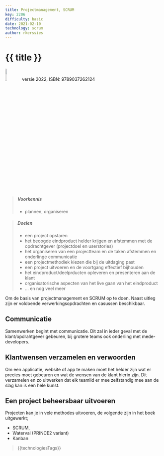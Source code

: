 ```yaml
---
title: Projectmanagement, SCRUM
key: 2206
difficulty: basic
date: 2021-02-10
technology: scrum
author: rkerssies
---
```


# {{ title }}

<img src="{{ '/_assets/projecten/boekProjectmanagement.jpg' | url }}" style="width:10%;">
versie 2022, ISBN: 9789037262124

> ##### Voorkennis
> * plannen, organiseren

> ##### Doelen
> * een project opstaren
> * het beoogde eindproduct helder krijgen en afstemmen met de opdrachtgever (projectdoel en userstories)
> * het organiseren van een projectteam en de taken afstemmen en onderlinge communicatie
> * een projectmethodiek kiezen die bij de uitdaging past
> * een project uitvoeren en de voortgang effectief bijhouden
> * het eindproduct/deelprducten opleveren en presenteren aan de klant
> * organisatorische aspecten van het live gaan van het eindproduct
> * ... en nog veel meer

Om de basis van projectmanagement en SCRUM op te doen.
Naast uitleg zijn er voldoende verwerkingsopdrachten en casussen beschikbaar. 


## Communicatie
Samenwerken begint met communicatie. Dit zal in ieder geval met de klant/opdrahtgever
gebeuren, bij grotere teams ook onderling met mede-developers.

## Klantwensen verzamelen en verwoorden
Om een applicatie, website of app te maken moet het helder zijn wat er precies moet gebeuren
en wat de wensen van de klant hierin zijn. Dit verzamelen en zo uitwerken dat elk teamlid er mee 
zelfstandig mee aan de slag kan is een hele kunst.

## Een project beheersbaar uitvoeren
Projecten kan je in vele methodes uitvoeren, de volgende zijn in het boek uitgewerkt;
* SCRUM,
* Waterval (PRINCE2 variant)
* Kanban


> {{technologiesTags}}
